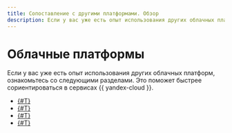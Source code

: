 ```yaml
---
title: Сопоставление с другими платформами. Обзор
description: Если у вас уже есть опыт использования других облачных платформ, ознакомьтесь со сравнениями {{ yandex-cloud }} с Amazon Web Services, Google Cloud Platform, Microsoft Azure. Это поможет быстрее сориентироваться в сервисах {{ yandex-cloud }}.
---
```


# Облачные платформы

Если у вас уже есть опыт использования других облачных платформ, ознакомьтесь со следующими разделами. Это поможет быстрее сориентироваться в сервисах {{ yandex-cloud }}.
* [{#T}](aws.md)
* [{#T}](gcp.md)
* [{#T}](azure.md)
* [{#T}](vmware/index.md)
